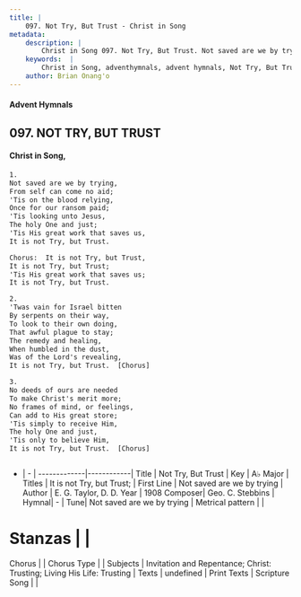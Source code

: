 ```yaml
---
title: |
    097. Not Try, But Trust - Christ in Song
metadata:
    description: |
        Christ in Song 097. Not Try, But Trust. Not saved are we by trying, From self can come no aid; 'Tis on the blood relying, Once for our ransom paid; 'Tis looking unto Jesus, The holy One and just; 'Tis His great work that saves us, It is not Try, but Trust. Chorus:  It is not Try, but Trust, It is not Try, but Trust;  'Tis His great work that saves us; It is not Try, but Trust.
    keywords:  |
        Christ in Song, adventhymnals, advent hymnals, Not Try, But Trust, Not saved are we by trying. It is not Try, but Trust; 
    author: Brian Onang'o
---
```


#### Advent Hymnals
## 097. NOT TRY, BUT TRUST
####  Christ in Song,

```txt
1.
Not saved are we by trying,
From self can come no aid;
'Tis on the blood relying,
Once for our ransom paid;
'Tis looking unto Jesus,
The holy One and just;
'Tis His great work that saves us,
It is not Try, but Trust.

Chorus:  It is not Try, but Trust,
It is not Try, but Trust; 
'Tis His great work that saves us;
It is not Try, but Trust.

2.
'Twas vain for Israel bitten
By serpents on their way,
To look to their own doing,
That awful plague to stay;
The remedy and healing,
When humbled in the dust,
Was of the Lord's revealing,
It is not Try, but Trust.  [Chorus]

3.
No deeds of ours are needed
To make Christ's merit more;
No frames of mind, or feelings,
Can add to His great store;
'Tis simply to receive Him,
The holy One and just,
'Tis only to believe Him,
It is not Try, but Trust.  [Chorus]



```

- |   -  |
-------------|------------|
Title | Not Try, But Trust |
Key | A♭ Major |
Titles | It is not Try, but Trust;  |
First Line | Not saved are we by trying |
Author | E. G. Taylor, D. D. 
Year | 1908
Composer| Geo. C. Stebbins |
Hymnal|  - |
Tune| Not saved are we by trying |
Metrical pattern | |
# Stanzas |  |
Chorus |  |
Chorus Type |  |
Subjects | Invitation and Repentance; Christ: Trusting; Living His Life: Trusting |
Texts | undefined |
Print Texts | 
Scripture Song |  |
    
